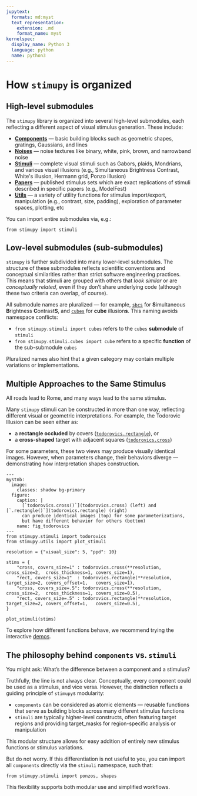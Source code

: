 ```yaml
---
jupytext:
  formats: md:myst
  text_representation:
    extension: .md
    format_name: myst
kernelspec:
  display_name: Python 3
  language: python
  name: python3
---
```

# How `stimupy` is organized

## High-level submodules

The `stimupy` library is organized into several high-level submodules, each reflecting a different aspect of visual stimulus generation. These include:

- **[Components](../reference/_api/stimupy.components)** — basic building blocks such as geometric shapes, gratings, Gaussians, and lines  
- **[Noises](../reference/_api/stimupy.noises)** — noise textures like binary, white, pink, brown, and narrowband noise  
- **[Stimuli](../reference/_api/stimupy.stimuli)** — complete visual stimuli such as Gabors, plaids, Mondrians, and various visual illusions (e.g., Simultaneous Brightness Contrast, White's illusion, Hermann grid, Ponzo illusion)  
- **[Papers](../reference/_api/stimupy.papers)** — published stimulus sets which are exact replications of stimuli described in specific papers (e.g., ModelFest)  
- **[Utils](https://stimupy.readthedocs.io/en/latest/reference/_api/stimupy.utils.html)** — a variety of utility functions for stimulus import/export, manipulation (e.g., contrast, size, padding), exploration of parameter spaces, plotting, etc  

You can import entire submodules via, e.g.:
```
from stimupy import stimuli
```


## Low-level submodules (sub-submodules)

`stimupy` is further subdivided into many lower-level submodules. The structure of these submodules reflects scientific conventions and conceptual similarities rather than strict software engineering practices. This means that stimuli are grouped with others that *look similar* or are *conceptually related*, even if they don’t share underlying code (although these two criteria can overlap, of course).

All submodule names are pluralized — for example, [`sbcs`](sbcs) for **S**imultaneous **B**rightness **C**ontrast**S**, and [`cubes`](cubes) for **cube** illusion**s**. This naming avoids namespace conflicts:

- `from stimupy.stimuli import cubes` refers to the `cubes` **submodule** of `stimuli`
- `from stimupy.stimuli.cubes import cube` refers to a specific **function** of the sub-submodule `cubes`

Pluralized names also hint that a given category may contain multiple variations or implementations.


## Multiple Approaches to the Same Stimulus

All roads lead to Rome, and many ways lead to the same stimulus.

Many `stimupy` stimuli can be constructed in more than one way, reflecting different visual or geometric interpretations. For example, the Todorovic Illusion can be seen either as:

- a **rectangle occluded** by covers ([`todorovics.rectangle`](todorovics.rectangle)), or  
- a **cross-shaped** target with adjacent squares ([`todorovics.cross`](todorovics.cross))

For some parameters, these two views may produce visually identical images. However, when parameters change, their behaviors diverge — demonstrating how interpretation shapes construction.


```{code-cell}
---
mystnb:
  image:
    classes: shadow bg-primary
  figure:
    caption: |
      [`todorovics.cross()`](todorovics.cross) (left) and [`.rectangle()`](todorovics.rectangle) (right)
      can produce identical images (top) for some parameterizations,
      but have different behavior for others (bottom)
    name: fig_todorovics
---
from stimupy.stimuli import todorovics
from stimupy.utils import plot_stimuli

resolution = {"visual_size": 5, "ppd": 10}

stims = {
    "cross, covers_size=1" : todorovics.cross(**resolution,     cross_size=2,  cross_thickness=1, covers_size=1),
    "rect, covers_size=1"  : todorovics.rectangle(**resolution, target_size=2, covers_offset=1,   covers_size=1),
    "cross, covers_size=.5": todorovics.cross(**resolution,     cross_size=2,  cross_thickness=1, covers_size=0.5),
    "rect, covers_size=.5" : todorovics.rectangle(**resolution, target_size=2, covers_offset=1,   covers_size=0.5),
}

plot_stimuli(stims)
```

To explore how different functions behave, we recommend trying the interactive [demos](../reference/demos).


## The philosophy behind `components` vs. `stimuli`

You might ask: What’s the difference between a component and a stimulus?

Truthfully, the line is not always clear. Conceptually, every component could be used as a stimulus, and vice versa. However, the distinction reflects a guiding principle of `stimupy`s modularity:

- `components` can be considered as atomic elements — reusable functions that serve as building blocks across many different stimulus functions
- `stimuli` are typically higher-level constructs, often featuring target regions and providing target_masks for region-specific analysis or manipulation

This modular structure allows for easy addition of entirely new stimulus functions or stimulus variations.

But do not worry. If this differentiation is not useful to you, you can import all `components` directly via the `stimuli` namespace, such that:
```
from stimupy.stimuli import ponzos, shapes
```
This flexibility supports both modular use and simplified workflows.
